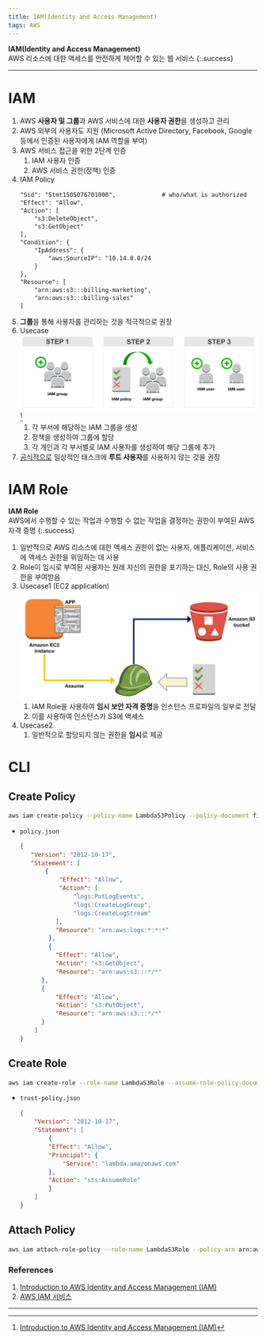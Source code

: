 ```yaml
---
title: IAM(Identity and Access Management)
tags: AWS
---
```


**IAM(Identity and Access Management)** \
AWS 리소스에 대한 액세스를 안전하게 제어할 수 있는 웹 서비스
{:.success}

---
<!--more-->

# IAM
1. AWS **사용자 및 그룹**과 AWS 서비스에 대한 **사용자 권한**을 생성하고 관리
2. AWS 외부의 사용자도 지원 (Microsoft Active Directory, Facebook, Google 등에서 인증된 사용자에게 IAM 역할을 부여)
3. AWS 서비스 접근을 위한 2단계 인증
    1. IAM 사용자 인증
    2. AWS 서비스 권한(정책) 인증
4. IAM Policy
    ```
    "Sid": "Stmt1505076701000",             # who/what is authorized
    "Effect": "Allow",
    "Action": [
        "s3:DeleteObject",
        "s3:GetObject"
    ],
    "Condition": {
        "IpAddress": {
            "aws:SourceIP": "10.14.8.0/24
        }
    },
    "Resource": [
        "arn:aws:s3:::billing-marketing",
        "arn:aws:s3:::billing-sales"
    ]
    ```
5. **그룹**을 통해 사용자를 관리하는 것을 적극적으로 권장
6. Usecase \
![Alt text](/images/DataEngineering/AWS/2023-11-01-IAM/image.png)[^1]
    1. 각 부서에 해당하는 IAM 그룹을 생성
    2. 정책을 생성하여 그룹에 할당
    3. 각 개인과 각 부서별로 IAM 사용자를 생성하여 해당 그룹에 추가
7. [공식적으로](https://docs.aws.amazon.com/ko_kr/IAM/latest/UserGuide/introduction.html) 일상적인 태스크에 **루트 사용자**를 사용하지 않는 것을 권장


# IAM Role
**IAM Role** \
AWS에서 수행할 수 있는 작업과 수행할 수 없는 작업을 결정하는 권한이 부여된 AWS 자격 증명
{:.success}

1. 일반적으로 AWS 리소스에 대한 액세스 권한이 없는 사용자, 애플리케이션, 서비스에 액세스 권한을 위임하는 데 사용
2. Role이 임시로 부여된 사용자는 원래 자신의 권한을 포기하는 대신, Role의 사용 권한을 부여받음
3. Usecase1 (EC2 application) \
![Alt text](/images/DataEngineering/AWS/2023-11-01-IAM/image-1.png)
    1. IAM Role을 사용하여 **임시 보안 자격 증명**을 인스턴스 프로파일의 일부로 전달
    2. 이를 사용하여 인스턴스가 S3에 액세스
4. Usecase2
    1. 일반적으로 할당되지 않는 권한을 **임시**로 제공


# CLI
## Create Policy
```bash
aws iam create-policy --policy-name LambdaS3Policy --policy-document file://policy.json
```
- `policy.json`
    ```json
    {
       "Version": "2012-10-17",
       "Statement": [
           {
               "Effect": "Allow",
               "Action": [
                   "logs:PutLogEvents",
                   "logs:CreateLogGroup",
                   "logs:CreateLogStream"
              ],
              "Resource": "arn:aws:logs:*:*:*"
            },
            {
              "Effect": "Allow",
              "Action": "s3:GetObject",
              "Resource": "arn:aws:s3:::*/*"
          },
          {
              "Effect": "Allow",
              "Action": "s3:PutObject",
              "Resource": "arn:aws:s3:::*/*"
          }
        ]
    }
    ```

## Create Role
```bash
aws iam create-role --role-name LambdaS3Role --assume-role-policy-document file://trust-policy.json
```

- `trust-policy.json`
    ```json
    {
        "Version": "2012-10-17",
        "Statement": [
            {
            "Effect": "Allow",
            "Principal": {
                "Service": "lambda.amazonaws.com"
            },
            "Action": "sts:AssumeRole"
            }
        ]
    }
    ```

## Attach Policy
```bash
aws iam attach-role-policy --role-name LambdaS3Role --policy-arn arn:aws:iam::AWS-ACCOUNT-NUMBER:policy/LambdaS3Policy
```


### References
1. [Introduction to AWS Identity and Access Management (IAM)](https://explore.skillbuilder.aws/learn/course/internal/view/elearning/120/introduction-to-aws-identity-and-access-management-iam)
2. [AWS IAM 서비스](https://velog.io/@rokwon_k/AWS-IAM-%EC%84%9C%EB%B9%84%EC%8A%A4)
    
---

[^1]: [Introduction to AWS Identity and Access Management (IAM)](https://explore.skillbuilder.aws/learn/course/internal/view/elearning/120/introduction-to-aws-identity-and-access-management-iam)